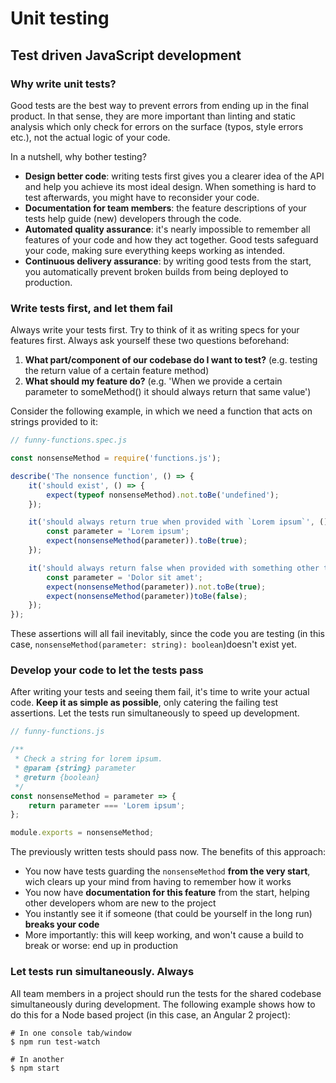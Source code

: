 # Unit testing

## Test driven JavaScript development

### Why write unit tests?
Good tests are the best way to prevent errors from ending up in the final product. In that sense, they are more important than linting and static analysis which only check for errors on the surface (typos, style errors etc.), not the actual logic of your code.

In a nutshell, why bother testing?

- **Design better code**: writing tests first gives you a clearer idea of the API and help you achieve its most ideal design. When something is hard to test afterwards, you might have to reconsider your code.
- **Documentation for team members**: the feature descriptions of your tests help guide (new) developers through the code.
- **Automated quality assurance**: it's nearly impossible to remember all features of your code and how they act together. Good tests safeguard your code, making sure everything keeps working as intended.
- **Continuous delivery assurance**: by writing good tests from the start, you automatically prevent broken builds from being deployed to production.

### Write tests first, and let them fail
Always write your tests first. Try to think of it as writing specs for your features first. Always ask yourself these two questions beforehand:

1. **What part/component of our codebase do I want to test?** (e.g. testing the return value of a certain feature method)
2. **What should my feature do?** (e.g. 'When we provide a certain parameter to someMethod() it should always return that same value')

Consider the following example, in which we need a function that acts on strings provided to it:

```js
// funny-functions.spec.js

const nonsenseMethod = require('functions.js');

describe('The nonsence function', () => {
	it('should exist', () => {
		expect(typeof nonsenseMethod).not.toBe('undefined');
	});

	it('should always return true when provided with `Lorem ipsum`', () => {
		const parameter = 'Lorem ipsum';
		expect(nonsenseMethod(parameter)).toBe(true);
	});

	it('should always return false when provided with something other than `Lorem ipsum`', () => {
		const parameter = 'Dolor sit amet';
		expect(nonsenseMethod(parameter)).not.toBe(true);
		expect(nonsenseMethod(parameter))toBe(false);
	});
});
```

These assertions will all fail inevitably, since the code you are testing (in this case, `nonsenseMethod(parameter: string): boolean`)doesn't exist yet.

### Develop your code to let the tests pass
After writing your tests and seeing them fail, it's time to write your actual code. **Keep it as simple as possible**, only catering the failing test assertions. Let the tests run simultaneously to speed up development.

```js
// funny-functions.js

/**
 * Check a string for lorem ipsum.
 * @param {string} parameter
 * @return {boolean}
 */
const nonsenseMethod = parameter => {
	return parameter === 'Lorem ipsum';
};

module.exports = nonsenseMethod;
```

The previously written tests should pass now. The benefits of this approach:

- You now have tests guarding the `nonsenseMethod` **from the very start**, wich clears up your mind from having to remember how it works
- You now have **documentation for this feature** from the start, helping other developers whom are new to the project
- You instantly see it if someone (that could be yourself in the long run) **breaks your code**
- More importantly: this will keep working, and won't cause a build to break or worse: end up in production

### Let tests run simultaneously. Always

All team members in a project should run the tests for the shared codebase simultaneously during development. The following example shows how to do this for a Node based project (in this case, an Angular 2 project):

```shell
# In one console tab/window
$ npm run test-watch

# In another
$ npm start
```